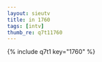 ```yaml
--- 
layout: sieutv
title: in 1760
tags: [intv]
thumb_re: q7t11760
---
```

{% include q7t1 key="1760" %} 
